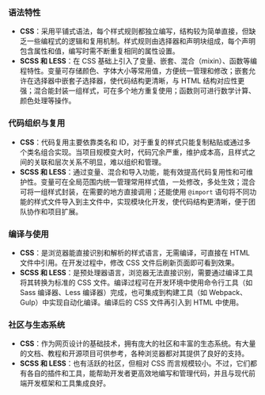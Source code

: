 ### 语法特性
- **CSS**：采用平铺式语法，每个样式规则都独立编写，结构较为简单直接，但缺乏一些编程式的逻辑和复用机制。样式规则由选择器和声明块组成，每个声明包含属性和值，编写时需不断重复相同的属性设置。
- **SCSS 和 LESS**：在 CSS 基础上引入了变量、嵌套、混合（mixin）、函数等编程特性。变量可存储颜色、字体大小等常用值，方便统一管理和修改；嵌套允许在选择器中嵌套子选择器，使代码结构更清晰，与 HTML 结构对应性更强；混合能封装一组样式，可在多个地方重复使用；函数则可进行数学计算、颜色处理等操作。

### 代码组织与复用
- **CSS**：代码复用主要依靠类名和 ID，对于重复的样式只能复制粘贴或通过多个类名组合实现。当项目规模变大时，代码冗余严重，维护成本高，且样式之间的关联和层次关系不明显，难以组织和管理。
- **SCSS 和 LESS**：通过变量、混合和导入功能，能有效提高代码复用性和可维护性。变量可在全局范围内统一管理常用样式值，一处修改，多处生效；混合可将一组样式封装，在需要的地方直接调用；还能使用 `@import` 语句将不同功能的样式文件导入到主文件中，实现模块化开发，使代码结构更清晰，便于团队协作和项目扩展。

### 编译与使用
- **CSS**：是浏览器能直接识别和解析的样式语言，无需编译，可直接在 HTML 文件中引用。在开发过程中，修改 CSS 文件后刷新页面即可看到效果。
- **SCSS 和 LESS**：是预处理器语言，浏览器无法直接识别，需要通过编译工具将其转换为标准的 CSS 文件。编译过程可在开发环境中使用命令行工具（如 Sass 编译器、Less 编译器）完成，也可集成到构建工具（如 Webpack、Gulp）中实现自动化编译。编译后的 CSS 文件再引入到 HTML 中使用。

### 社区与生态系统
- **CSS**：作为网页设计的基础技术，拥有庞大的社区和丰富的生态系统。有大量的文档、教程和开源项目可供参考，各种浏览器都对其提供了良好的支持。
- **SCSS 和 LESS**：也有活跃的社区，但相对 CSS 而言规模较小。不过，它们都有各自的插件和工具，能帮助开发者更高效地编写和管理代码，并且与现代前端开发框架和工具集成良好。 